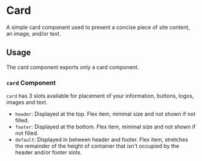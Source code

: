 # Card
A simple card component used to present a concise piece of site content, an image, and/or text.

## Usage
The card component exports only a card component.

### `card` Component
`card` has 3 slots available for placement of your information, buttons, logos, images and text.
- `header`: Displayed at the top. Flex item, minimal size and not shown if not filled.
- `footer`: Displayed at the bottom. Flex item, minimal size and not shown if not filled.
- `default`: Displayed in between header and footer. Flex item, stretches the remainder of the height of container that isn't occupied by the header and/or footer slots.
